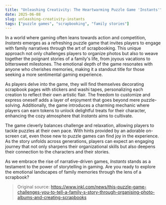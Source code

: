 ```yaml
---
title: "Unleashing Creativity: The Heartwarming Puzzle Game 'Instants'"
date: 2025-06-08
slug: unleashing-creativity-instants
tags: ["puzzle games", "scrapbooking", "family stories"]
---
```


In a world where gaming often leans towards action and competition, *Instants* emerges as a refreshing puzzle game that invites players to engage with family narratives through the art of scrapbooking. This unique approach not only challenges players to organize photos but also to weave together the poignant stories of a family's life, from joyous vacations to bittersweet milestones. The emotional depth of the game resonates with anyone who cherishes memories, making it a standout title for those seeking a more sentimental gaming experience.

As players delve into the game, they will find themselves decorating scrapbook pages with stickers and washi tapes, personalizing each creation to reflect their own artistic flair. The freedom to customize and express oneself adds a layer of enjoyment that goes beyond mere puzzle-solving. Additionally, the game introduces a charming mechanic where players can earn tokens to unlock delightful treats for their character, enhancing the cozy atmosphere that *Instants* aims to cultivate.

The game cleverly balances challenge and relaxation, allowing players to tackle puzzles at their own pace. With hints provided by an adorable on-screen cat, even those new to puzzle games can find joy in the experience. As the story unfolds across generations, players can expect an engaging journey that not only sharpens their organizational skills but also deepens their connection to the characters and their stories. 

As we embrace the rise of narrative-driven games, *Instants* stands as a testament to the power of storytelling in gaming. Are you ready to explore the emotional landscapes of family memories through the lens of a scrapbook?

> Original source: https://www.inkl.com/news/this-puzzle-game-challenges-you-to-tell-a-family-s-story-through-organising-photo-albums-and-creating-scrapbooks